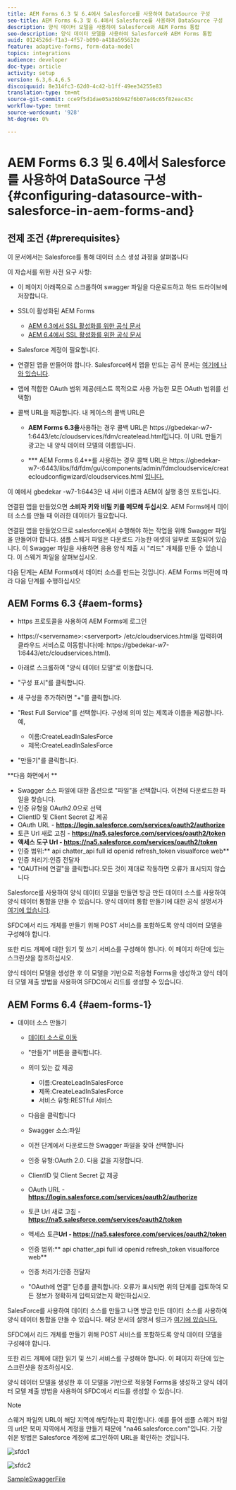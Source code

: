 ```yaml
---
title: AEM Forms 6.3 및 6.4에서 Salesforce를 사용하여 DataSource 구성
seo-title: AEM Forms 6.3 및 6.4에서 Salesforce를 사용하여 DataSource 구성
description: 양식 데이터 모델을 사용하여 Salesforce와 AEM Forms 통합
seo-description: 양식 데이터 모델을 사용하여 Salesforce와 AEM Forms 통합
uuid: 0124526d-f1a3-4f57-b090-a418a595632e
feature: adaptive-forms, form-data-model
topics: integrations
audience: developer
doc-type: article
activity: setup
version: 6.3,6.4,6.5
discoiquuid: 8e314fc3-62d0-4c42-b1ff-49ee34255e83
translation-type: tm+mt
source-git-commit: cce9f5d1dae05a36b942f6b07a46c65f82eac43c
workflow-type: tm+mt
source-wordcount: '928'
ht-degree: 0%

---
```



# AEM Forms 6.3 및 6.4에서 Salesforce를 사용하여 DataSource 구성{#configuring-datasource-with-salesforce-in-aem-forms-and}

## 전제 조건 {#prerequisites}

이 문서에서는 Salesforce를 통해 데이터 소스 생성 과정을 살펴봅니다

이 자습서를 위한 사전 요구 사항:

* 이 페이지 아래쪽으로 스크롤하여 swagger 파일을 다운로드하고 하드 드라이브에 저장합니다.
* SSL이 활성화된 AEM Forms

   * [AEM 6.3에서 SSL 활성화를 위한 공식 문서](https://helpx.adobe.com/experience-manager/6-3/sites/administering/using/ssl-by-default.html)
   * [AEM 6.4에서 SSL 활성화를 위한 공식 문서](https://helpx.adobe.com/experience-manager/6-4/sites/administering/using/ssl-by-default.html)

* Salesforce 계정이 필요합니다.
* 연결된 앱을 만들어야 합니다. Salesforce에서 앱을 만드는 공식 문서는 [여기에 나와 있습니다](https://help.salesforce.com/articleView?id=connected_app_create.htm&amp;type=0).
* 앱에 적합한 OAuth 범위 제공(테스트 목적으로 사용 가능한 모든 OAuth 범위를 선택함)
* 콜백 URL을 제공합니다. 내 케이스의 콜백 URL은

   * **AEM Forms 6.3을**&#x200B;사용하는 경우 콜백 URL은 https://gbedekar-w7-1:6443/etc/cloudservices/fdm/createlead.html입니다. 이 URL 만들기 광고는 내 양식 데이터 모델의 이름입니다.

   * *** AEM Forms 6.4**를 사용하는 경우 콜백 URL은 https://gbedekar-w7-:6443/libs/fd/fdm/gui/components/admin/fdmcloudservice/createcloudconfigwizard/cloudservices.html [입니다.](https://gbedekar-w7-1:6443/libs/fd/fdm/gui/components/admin/fdmcloudservice/createcloudconfigwizard/cloudservices.html)

이 예에서 gbedekar -w7-1:6443은 내 서버 이름과 AEM이 실행 중인 포트입니다.

연결된 앱을 만들었으면 **소비자 키와 비밀 키를 메모해 두십시오**. AEM Forms에서 데이터 소스를 만들 때 이러한 데이터가 필요합니다.

연결된 앱을 만들었으므로 salesforce에서 수행해야 하는 작업을 위해 Swagger 파일을 만들어야 합니다. 샘플 스웨거 파일은 다운로드 가능한 에셋의 일부로 포함되어 있습니다. 이 Swagger 파일을 사용하면 응용 양식 제출 시 &quot;리드&quot; 개체를 만들 수 있습니다. 이 스웨거 파일을 살펴보십시오.

다음 단계는 AEM Forms에서 데이터 소스를 만드는 것입니다. AEM Forms 버전에 따라 다음 단계를 수행하십시오

## AEM Forms 6.3 {#aem-forms}

* https 프로토콜을 사용하여 AEM Forms에 로그인
* https://&lt;servername>:&lt;serverport> /etc/cloudservices.html을 입력하여 클라우드 서비스로 이동합니다(예: https://gbedekar-w7-1:6443/etc/cloudservices.html).
* 아래로 스크롤하여 &quot;양식 데이터 모델&quot;로 이동합니다.
* &quot;구성 표시&quot;를 클릭합니다.
* 새 구성을 추가하려면 &quot;+&quot;를 클릭합니다.
* &quot;Rest Full Service&quot;를 선택합니다. 구성에 의미 있는 제목과 이름을 제공합니다. 예,

   * 이름:CreateLeadInSalesForce
   * 제목:CreateLeadInSalesForce

* &quot;만들기&quot;를 클릭합니다.

**다음 화면에서 **

* Swagger 소스 파일에 대한 옵션으로 &quot;파일&quot;을 선택합니다. 이전에 다운로드한 파일을 찾습니다.
* 인증 유형을 OAuth2.0으로 선택
* ClientID 및 Client Secret 값 제공
* OAuth URL - **https://login.salesforce.com/services/oauth2/authorize**
* 토큰 Url 새로 고침 - **https://na5.salesforce.com/services/oauth2/token**
* **액세스 도구 Url - https://na5.salesforce.com/services/oauth2/token**
* 인증 범위:** api chatter_api full id openid refresh_token visualforce web**
* 인증 처리기:인증 전달자
* &quot;OAUTH에 연결&quot;을 클릭합니다.모든 것이 제대로 작동하면 오류가 표시되지 않습니다

Salesforce를 사용하여 양식 데이터 모델을 만들면 방금 만든 데이터 소스를 사용하여 양식 데이터 통합을 만들 수 있습니다. 양식 데이터 통합 만들기에 대한 공식 설명서가 [여기에 있습니다](https://helpx.adobe.com/aem-forms/6-3/data-integration.html).

SFDC에서 리드 개체를 만들기 위해 POST 서비스를 포함하도록 양식 데이터 모델을 구성해야 합니다.

또한 리드 개체에 대한 읽기 및 쓰기 서비스를 구성해야 합니다. 이 페이지 하단에 있는 스크린샷을 참조하십시오.

양식 데이터 모델을 생성한 후 이 모델을 기반으로 적응형 Forms을 생성하고 양식 데이터 모델 제출 방법을 사용하여 SFDC에서 리드를 생성할 수 있습니다.

## AEM Forms 6.4 {#aem-forms-1}

* 데이터 소스 만들기

   * [데이터 소스로 이동](http://localhost:4502/libs/fd/fdm/gui/components/admin/fdmcloudservice/fdm.html/conf/global)

   * &quot;만들기&quot; 버튼을 클릭합니다.
   * 의미 있는 값 제공

      * 이름:CreateLeadInSalesForce
      * 제목:CreateLeadInSalesForce
      * 서비스 유형:RESTful 서비스
   * 다음을 클릭합니다
   * Swagger 소스:파일
   * 이전 단계에서 다운로드한 Swagger 파일을 찾아 선택합니다
   * 인증 유형:OAuth 2.0. 다음 값을 지정합니다.
   * ClientID 및 Client Secret 값 제공
   * OAuth URL - **https://login.salesforce.com/services/oauth2/authorize**
   * 토큰 Url 새로 고침 - **https://na5.salesforce.com/services/oauth2/token**
   * 액세스 토큰&#x200B;**Url - https://na5.salesforce.com/services/oauth2/token**
   * 인증 범위:** api chatter_api full id openid refresh_token visualforce web**
   * 인증 처리기:인증 전달자
   * &quot;OAuth에 연결&quot; 단추를 클릭합니다. 오류가 표시되면 위의 단계를 검토하여 모든 정보가 정확하게 입력되었는지 확인하십시오.


SalesForce를 사용하여 데이터 소스를 만들고 나면 방금 만든 데이터 소스를 사용하여 양식 데이터 통합을 만들 수 있습니다. 해당 문서의 설명서 링크가 [여기에 있습니다.](https://helpx.adobe.com/experience-manager/6-4/forms/using/create-form-data-models.html)

SFDC에서 리드 개체를 만들기 위해 POST 서비스를 포함하도록 양식 데이터 모델을 구성해야 합니다.

또한 리드 개체에 대한 읽기 및 쓰기 서비스를 구성해야 합니다. 이 페이지 하단에 있는 스크린샷을 참조하십시오.

양식 데이터 모델을 생성한 후 이 모델을 기반으로 적응형 Forms을 생성하고 양식 데이터 모델 제출 방법을 사용하여 SFDC에서 리드를 생성할 수 있습니다.

>[!NOTE]
>
>스웨거 파일의 URL이 해당 지역에 해당하는지 확인합니다. 예를 들어 샘플 스웨거 파일의 url은 북미 지역에서 계정을 만들기 때문에 &quot;na46.salesforce.com&quot;입니다. 가장 쉬운 방법은 Salesforce 계정에 로그인하여 URL을 확인하는 것입니다.

![sfdc1](assets/sfdc1.gif)

![sfdc2](assets/sfdc2.png)

[SampleSwaggerFile](assets/swagger-sales-force-lead.json)
